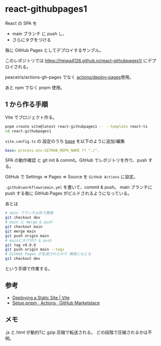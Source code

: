 # react-githubpages1

React の SPA を

- main ブランチ に push し、
- さらにタグをつける

毎に GitHub Pages としてデプロイするサンプル。

このレポジトリでは
https://heiwa4126.github.io/react-githubpages1/
にデプロイされる。

peaceiris/actions-gh-pages でなく
[actions/deploy-pages](https://github.com/actions/deploy-pages)使用。

あと npm でなく pnpm 使用。

## 1 から作る手順

Vite でプロジェクト作る。

```bash
pnpm create vite@latest react-githubpages1 -- --template react-ts
cd react-githubpages1
```

`vite.config.ts` の 設定のうち [base](https://ja.vitejs.dev/config/shared-options.html#base) を以下のように追加/編集

```yaml
base: process.env.GITHUB_REPO_NAME ?? "./",
```

SPA の動作確認 と git init & commit。GitHub でレポジトリを作り、push する。

GitHub で Settings ⇒ Pages ⇒ Source を `GitHub Actions` に設定。

`.github\workflows\main.yml` を書いて、commit & push。
main ブランチに push する毎に GitHub Pages がビルドされるようになっている。

あとは

```bash
# main ブランチ以外で開発
git checkout dev
# main に merge & push
git checkout main
git merge main
git push origin main
# mainにタグ付け & push
git tag v9.9.9
git push origin main --tags
# GitHub Pages が生成されたので 開発にもどる
git checkout dev
```

という手順で作業する。

## 参考

- [Deploying a Static Site \| Vite](https://vitejs.dev/guide/static-deploy.html#github-pages)
- [Setup pnpm · Actions · GitHub Marketplace](https://github.com/marketplace/actions/setup-pnpm)

## メモ

.js と.html が動的?に gzip 圧縮で転送される。
どの段階で圧縮されるかは不明。
